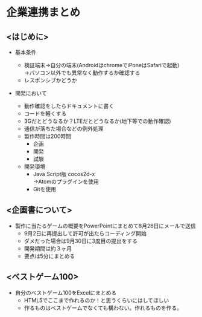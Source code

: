 # 企業連携まとめ

## <はじめに>
- 基本条件
   - 検証端末→自分の端末(AndroidはchromeでiPoneはSafariで起動)<br>→パソコン以外でも異常なく動作するか確認する
   - レスポンシブかどうか

- 開発において
   - 動作確認をしたらドキュメントに書く
   - コードを軽くする
   - 3Gだとどうなるか？LTEだとどうなるか(地下等での動作確認)
   - 通信が落ちた場合などの例外処理
   - 製作時間は200時間
     - 企画
     - 開発
     - 試験
   - 開発環境
     - Java Script版 cocos2d-x<br>→Atomのプラグインを使用
     - Gitを使用

## <企画書について>
- 製作に当たるゲームの概要をPowerPointにまとめて8月26日にメールで送信
   - 9月2日に再提出して許可が出たらコーディング開始
   - ダメだった場合は9月30日に3度目の提出をする
   - 開発期間は約３ヶ月
   - 要点は5分にまとめる
   
## <ベストゲーム100>
- 自分のベストゲーム100をExcelにまとめる
   - HTML5でここまで作れるのか！と思うくらいにはしてほしい
   - 作るものはベストゲームでなくても構わない。作れるものを作る。
